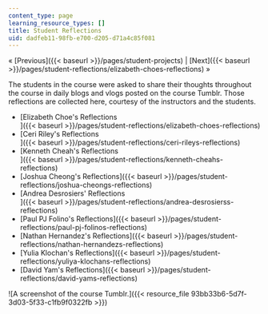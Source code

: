 ```yaml
---
content_type: page
learning_resource_types: []
title: Student Reflections
uid: dadfeb11-98fb-e700-d205-d71a4c85f081
---
```


« [Previous]({{< baseurl >}}/pages/student-projects) | [Next]({{< baseurl >}}/pages/student-reflections/elizabeth-choes-reflections) »

The students in the course were asked to share their thoughts throughout the course in daily blogs and vlogs posted on the course Tumblr. Those reflections are collected here, courtesy of the instructors and the students.

*   [Elizabeth Choe's Reflections  
    ]({{< baseurl >}}/pages/student-reflections/elizabeth-choes-reflections)
*   [Ceri Riley's Reflections  
    ]({{< baseurl >}}/pages/student-reflections/ceri-rileys-reflections)
*   [Kenneth Cheah's Reflections  
    ]({{< baseurl >}}/pages/student-reflections/kenneth-cheahs-reflections)
*   [Joshua Cheong's Reflections]({{< baseurl >}}/pages/student-reflections/joshua-cheongs-reflections)
*   [Andrea Desrosiers' Reflections  
    ]({{< baseurl >}}/pages/student-reflections/andrea-desrosierss-reflections)
*   [Paul PJ Folino's Reflections]({{< baseurl >}}/pages/student-reflections/paul-pj-folinos-reflections)
*   [Nathan Hernandez's Reflections]({{< baseurl >}}/pages/student-reflections/nathan-hernandezs-reflections)
*   [Yulia Klochan's Reflections]({{< baseurl >}}/pages/student-reflections/yuliya-klochans-reflections)
*   [David Yam's Reflections]({{< baseurl >}}/pages/student-reflections/david-yams-reflections)

![A screenshot of the course Tumblr.]({{< resource_file 93bb33b6-5d7f-3d03-5f33-c1fb9f0322fb >}})